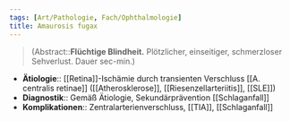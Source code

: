 ```yaml
---
tags: [Art/Pathologie, Fach/Ophthalmologie]
title: Amaurosis fugax
---
```

> (Abstract::**Flüchtige Blindheit.** Plötzlicher, einseitiger, schmerzloser Sehverlust. Dauer sec-min.)
- **Ätiologie**:: [[Retina]]-Ischämie durch transienten Verschluss [[A. centralis retinae]] ([[Atherosklerose]], [[Riesenzellarteriitis]], [[SLE]])
- **Diagnostik**:: Gemäß Ätiologie, Sekundärprävention [[Schlaganfall]]
- **Komplikationen**:: Zentralarterienverschluss, [[TIA]], [[Schlaganfall]]
